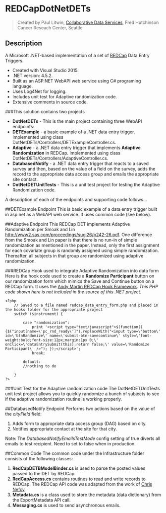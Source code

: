 # REDCapDotNetDETs
> Created by Paul Litwin, [Collaborative Data Services](http://cds.fredhutch.org), Fred Hutchinson Cancer Reseach Center, Seattle

## Description
A Microsoft .NET-based implementation of a set of [REDCap](https://projectredcap.org) Data Entry Triggers.
- Created with Visual Studio 2015.
- .NET version: 4.5.2.
- Built as an ASP.NET WebAPI web service using C# programing language.
- Uses Log4Net for logging.
- Includes unit test for Adaptive randomization code.
- Extensive comments in source code.

###This solution contains two projects
- **DotNetDETs** - This is the main project containing three WebAPI endpoints: 
 - **DETExample** - a basic example of a .NET data entry trigger. Implemented using class  DotNetDETs/Controllers/DETExampleController.cs.
 - **Adaptive** - a .NET data entry trigger that implements **Adaptive Randomization** in REDCap. Implemented using class  DotNetDETs/Controllers/AdaptiveController.cs.
 - **DatabasedNotify** - a .NET data entry trigger that reacts to a saved survey and then, based on the value
of a field on the survey, adds the record to the appropriate data access group and emails the
appropriate site contact.
- **DotNetDETUnitTests** - This is a unit test project for testing the Adaptive Randomization code.


A description of each of the endpoints and supporting code follows...

##DETExample Endpoint
This is basic example of a data entry trigger built in asp.net as a WebAPI web service. It uses common code (see below).

##Adaptive Endpoint
This REDCap DET implements Adaptive Randomization per Smoak and Lin 
<http://www2.sas.com/proceedings/sugi26/p242-26.pdf>.
One difference from the Smoak and Lin paper is that there is no run-in of simple randomization as mentioned in the paper. Instead, only the first assignment for each covariate group is randomly assigned using simple randomization. Thereafter, all subjects in that group are randomized using adaptive randomization.

###REDCap Hook used to integrate Adaptive Randomization into data form
Here is the hook code used to create a **Randomize Participant** button on our randomization form which mimics the Save and Continue button on a REDCap form. It uses the [Andy Martin REDCap Hook Framework](https://github.com/123andy/redcap-hook-framework). *This PHP code shown here is not included in the source of this .NET project.*
```
<?php
	// Saved to a file named redcap_data_entry_form.php and placed in the hooks folder for the appropriate project
	switch ($instrument) {

        case "randomization":
			print '<script type="text/javascript">$(function() {$("input[name=\'pc_rnd_ready\']").replaceWith("<input type=\'button\' id=\'btnRandomize\' name=\'submit-btn-savecontinue\' style=\'font-weight:bold;font-size:12px;margin:1px 0;\' onClick=\'dataEntrySubmit(this);return false;\' value=\'Randomize Participant\' />"); });</script>';
			break;

        default:
		//nothing to do
	
	}
?>
```

###Unit Test for the Adaptive randomization code
The DotNetDETUnitTests unit test project allows you to quickly randomize a bunch of subjects to see if the adaptive randomization routine is working properly.

##DatabasedNotify Endpoint
Performs two actions based on the value of the *cityField* field:
 1. Adds form to appropriate data access group (DAG) based on city.
 2. Notifies appropriate contact at the site for that city.

Note: The *DatabasedNotifyEmailsTestMode* config setting of true diverts all emails to 
test recipient. Need to set to false when in production.

##Common Code
The common code under the Infrastructure folder consists of the following classes:
 1. **RedCapDETBModelBinder.cs** is used to parse the posted values passed to the DET by REDCap. 
 2. **RedCapAccess.cs** contains routines to read and write records to REDCap. The REDCap API code was adapted from the work of [Chris Nefcy](https://github.com/redcap-tools/nef-c-sharp).
 3. **Metadata.cs** is a class used to store the metadata (data dictionary) from the ExportMetadata API call.
 4. **Messaging.cs** is used to send asynchronous emails.

